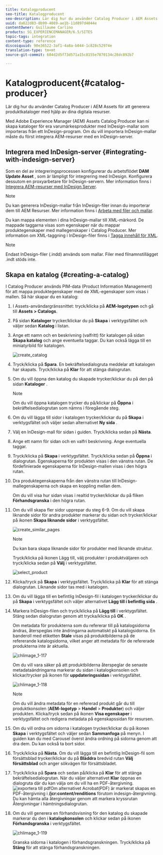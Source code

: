 ```yaml
---
title: Katalogproducent
seo-title: Katalogproducent
seo-description: Lär dig hur du använder Catalog Producer i AEM Assets för att generera produktkataloger med hjälp av dina digitala resurser.
uuid: da822d83-8b99-4089-ae1b-11d897d4044e
contentOwner: Guillaume Carlino
products: SG_EXPERIENCEMANAGER/6.5/SITES
topic-tags: integration
content-type: reference
discoiquuid: 90e36522-3af1-4a8a-b044-1c828c52974e
translation-type: tm+mt
source-git-commit: 684d2d5f73d571a15c8155e7870134c28dc892b7

---
```



# Katalogproducent{#catalog-producer}

Lär dig hur du använder Catalog Producer i AEM Assets för att generera produktkataloger med hjälp av dina digitala resurser.

Med Adobe Experience Manager (AEM) Assets Catalog Producer kan ni skapa kataloger för era varumärkesprodukter med InDesign-mallar som importeras från ett InDesign-program. Om du vill importera InDesign-mallar måste du först integrera AEM-resurser med en InDesign-server.

## Integrera med InDesign-server {#integrating-with-indesign-server}

Som en del av integreringsprocessen konfigurerar du arbetsflödet **DAM Update Asset** , som är lämpligt för integrering med InDesign. Konfigurera dessutom en proxyarbetare för InDesign-servern. Mer information finns i [Integrera AEM-resurser med InDesign Server](/help/assets/indesign.md).

>[!NOTE]
>
>Du kan generera InDesign-mallar från InDesign-filer innan du importerar dem till AEM Resurser. Mer information finns i [Arbeta med filer och mallar](https://helpx.adobe.com/indesign/using/files-templates.html).
>
>Du kan mappa elementen i dina InDesign-mallar till XML-märkord. De mappade taggarna visas som egenskaper när du mappar produktegenskaper med mallegenskaper i Catalog Producer. Mer information om XML-taggning i InDesign-filer finns i [Tagga innehåll för XML](https://helpx.adobe.com/indesign/using/tagging-content-xml.html).

>[!NOTE]
>
>Endast InDesign-filer (.indd) används som mallar. Filer med filnamnstillägget .indt stöds inte.

## Skapa en katalog {#creating-a-catalog}

I Catalog Producer används PIM-data (Product Information Management) för att mappa produktegenskaper med de XML-egenskaper som visas i mallen. Så här skapar du en katalog:

1. I Assets-användargränssnittet: tryck/klicka på **AEM-logotypen** och gå till **Assets > Catalogs**.
1. På sidan **Kataloger** trycker/klickar du på **Skapa** i verktygsfältet och väljer sedan **Katalog** i listan.
1. Ange ett namn och en beskrivning (valfritt) för katalogen på sidan **Skapa katalog** och ange eventuella taggar. Du kan också lägga till en miniatyrbild för katalogen.

   ![create_catalog](assets/create_catalog.png)

1. Tryck/klicka på **Spara**. En bekräftelsedialogruta meddelar att katalogen har skapats. Tryck/klicka på **Klar** för att stänga dialogrutan.
1. Om du vill öppna den katalog du skapade trycker/klickar du på den på sidan **Kataloger** .

   >[!NOTE]
   >
   >Om du vill öppna katalogen trycker du på/klickar på **Öppna** i bekräftelsedialogrutan som nämns i föregående steg.

1. Om du vill lägga till sidor i katalogen trycker/klickar du på **Skapa** i verktygsfältet och väljer sedan alternativet **Ny sida** .
1. Välj en InDesign-mall för sidan i guiden. Tryck/klicka sedan på **Nästa**.
1. Ange ett namn för sidan och en valfri beskrivning. Ange eventuella taggar.
1. Tryck/klicka på **Skapa** i verktygsfältet. Tryck/klicka sedan på **Öppna** i dialogrutan. Egenskaperna för produkten visas i den vänstra rutan. De fördefinierade egenskaperna för InDesign-mallen visas i den högra rutan.
1. Dra produktegenskaperna från den vänstra rutan till InDesign-mallegenskaperna och skapa en koppling mellan dem.

   Om du vill visa hur sidan visas i realtid trycker/klickar du på fliken **Förhandsgranska** i den högra rutan.

1. Om du vill skapa fler sidor upprepar du steg 6-9. Om du vill skapa liknande sidor för andra produkter markerar du sidan och trycker/klickar på ikonen **Skapa liknande sidor** i verktygsfältet.

   ![create_similar_pages](assets/create_similar_pages.png)

   >[!NOTE]
   >
   >Du kan bara skapa liknande sidor för produkter med liknande struktur.

   Tryck/klicka på ikonen Lägg till, välj produkter i produktväljaren och tryck/klicka sedan på **Välj** i verktygsfältet.

   ![select_product](assets/select_product.png)

1. Klicka/tryck på **Skapa** i verktygsfältet. Tryck/klicka på **Klar** för att stänga dialogrutan. Liknande sidor tas med i katalogen.
1. Om du vill lägga till en befintlig InDesign-fil i katalogen trycker/klickar du på **Skapa** i verktygsfältet och väljer alternativet **Lägg till i befintlig sida** .
1. Markera InDesign-filen och tryck/klicka på **Lägg till** i verktygsfältet. Stäng sedan dialogrutan genom att trycka/klicka på **OK** .

   Om metadata för produkterna som du refererar till på katalogsidorna ändras, återspeglas inte ändringarna automatiskt på katalogsidorna. En banderoll med etiketten **Stale** visas på produktbilderna på de refererande katalogsidorna, vilket anger att metadata för de refererade produkterna inte är aktuella.

   ![chlimage_1-117](assets/chlimage_1-117a.png)

   Om du vill vara säker på att produktbilderna återspeglar de senaste metadataändringarna markerar du sidan i katalogkonsolen och klickar/trycker på ikonen för **uppdateringssidan** i verktygsfältet.

   ![chlimage_1-118](assets/chlimage_1-118a.png)

   >[!NOTE]
   >
   >Om du vill ändra metadata för en refererad produkt går du till produktkonsolen (**AEM-logotyp** > **Handel** > **Produkter**) och väljer produkten. Klicka/tryck sedan på ikonen **Visa egenskaper** i verktygsfältet och redigera metadata på egenskapssidan för resursen.

1. Om du vill ordna om sidorna i katalogen trycker/klickar du på ikonen **Skapa** i verktygsfältet och väljer sedan **Sammanfoga** på menyn. I guiden kan du med Carousel överst ändra ordning på sidorna genom att dra dem. Du kan också ta bort sidor.

1. Tryck/klicka på **Nästa**. Om du vill lägga till en befintlig InDesign-fil som försättsblad trycker/klickar du på **Bläddra** bredvid rutan **Välj försättsblad** och anger sökvägen för försättsbladet.
1. Tryck/klicka på **Spara** och sedan på/klicka på **Klar** för att stänga bekräftelsedialogrutan.
När du väljer alternativet **Klar** öppnas en dialogruta där du kan välja om du vill ha en PDF-återgivning.
   ![exportera till pdf](assets/CatalogPDF.png)Om alternativet Acrobat(PDF) är markerat skapas en PDF-återgivning i **/jcr:content/renditions** förutom indesign-återgivning. Du kan hämta alla återgivningar genom att markera kryssrutan Återgivningar i hämtningsdialogrutan.

1. Om du vill generera en förhandsvisning för den katalog du skapade markerar du den i **katalogkonsolen** och klickar sedan på ikonen **Förhandsgranska** i verktygsfältet.

   ![chlimage_1-119](assets/chlimage_1-119a.png)

   Granska sidorna i katalogen i förhandsgranskningen. Tryck/klicka på **Stäng** för att stänga förhandsgranskningen.

